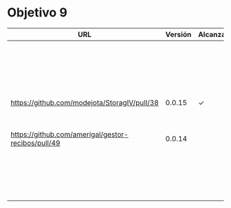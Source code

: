 # Objetivo 9

| URL                                                | Versión | Alcanzado |
|----------------------------------------------------|---------|-----------|
| <!-- Enlace de noise-kngdm -->                     |         |           |
| <!-- Enlace de Esturillo98 -->                     |         |           |
| <!-- Enlace de LuisArostegui -->                   |         |           |
| <!-- Enlace de Paszser -->                         |         |           |
| <!-- Enlace de Mapachana -->                       |         |           |
| <!-- Enlace de eantoniocalo18 -->                  |         |           |
| <!-- Enlace de NachoCarher -->                     |         |           |
| <!-- Enlace de C L A -->                           |         |           |
| <!-- Enlace de Balrrach -->                        |         |           |
| <!-- Enlace de alexespana -->                      |         |           |
| <!-- Enlace de Javierexmar -->                     |         |           |
| <!-- Enlace de MarinoFajardo -->                   |         |           |
| <!-- Enlace de danifm1321 -->                      |         |           |
| <!-- Enlace de josevilchez247 -->                  |         |           |
| <!-- Enlace de arguellesm -->                      |         |           |
| <!-- Enlace de DFolchA -->                         |         |           |
| <!-- Enlace de JaimeGM96 -->                       |         |           |
| <!-- Enlace de agr8 -->                            |         |           |
| <!-- Enlace de Olasergiolas -->                    |         |           |
| <!-- Enlace de lentes4k -->                        |         |           |
| <!-- Enlace de joaquingv12 -->                     |         |           |
| <!-- Enlace de gomares -->                         |         |           |
| https://github.com/modejota/StoragIV/pull/38       | 0.0.15  | ✓         |
| <!-- Enlace de argelion14 -->                      |         |           |
| <!-- Enlace de juanmihdz -->                       |         |           |
| <!-- Enlace de venrra -->                          |         |           |
| <!-- Enlace de Antobio17 -->                       |         |           |
| <!-- Enlace de manujurado1 -->                     |         |           |
| <!-- Enlace de migueorg -->                        |         |           |
| <!-- Enlace de jesusmarzor -->                     |         |           |
| <!-- Enlace de francisco3207 -->                   |         |           |
| https://github.com/amerigal/gestor-recibos/pull/49 | 0.0.14  |           |
| <!-- Enlace de amerigal -->                        |         |           |
| <!-- Enlace de Asmilex -->                         |         |           |
| <!-- Enlace de ismaelmontesinos -->                |         |           |
| <!-- Enlace de morevi -->                          |         |           |
| <!-- Enlace de Pablont98 -->                       |         |           |
| <!-- Enlace de Slowmybrosh -->                     |         |           |
| <!-- Enlace de sorozcov -->                        |         |           |
| <!-- Enlace de jlortega00 -->                      |         |           |
| <!-- Enlace de Xileon310 -->                       |         |           |
| <!-- Enlace de Parka015 -->                        |         |           |
| <!-- Enlace de edusegrich -->                      |         |           |
| <!-- Enlace de LuisSS20 -->                        |         |           |
| <!-- Enlace de juanfran00 -->                      |         |           |
| <!-- Enlace de Albertotc99 -->                     |         |           |
| <!-- Enlace de aleveji -->                         |         |           |
| <!-- Enlace de paula1999 -->                       |         |           |
| <!-- Enlace de xCyal -->                           |         |           |
| <!-- Enlace de vlljuan99 -->                       |         |           |
| <!-- Enlace de JAntonioVR -->                      |         |           |
| <!-- Enlace de pablozafra97 -->                    |         |           |

